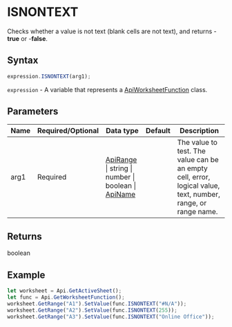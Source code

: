 # ISNONTEXT

Checks whether a value is not text (blank cells are not text), and returns -**true** or -**false**.

## Syntax

```javascript
expression.ISNONTEXT(arg1);
```

`expression` - A variable that represents a [ApiWorksheetFunction](../ApiWorksheetFunction.md) class.

## Parameters

| **Name** | **Required/Optional** | **Data type** | **Default** | **Description** |
| ------------- | ------------- | ------------- | ------------- | ------------- |
| arg1 | Required | [ApiRange](../../ApiRange/ApiRange.md) \| string \| number \| boolean \| [ApiName](../../ApiName/ApiName.md) |  | The value to test. The value can be an empty cell, error, logical value, text, number, range, or range name. |

## Returns

boolean

## Example



```javascript editor-xlsx
let worksheet = Api.GetActiveSheet();
let func = Api.GetWorksheetFunction();
worksheet.GetRange("A1").SetValue(func.ISNONTEXT("#N/A"));
worksheet.GetRange("A2").SetValue(func.ISNONTEXT(255));
worksheet.GetRange("A3").SetValue(func.ISNONTEXT("Online Office"));
```
